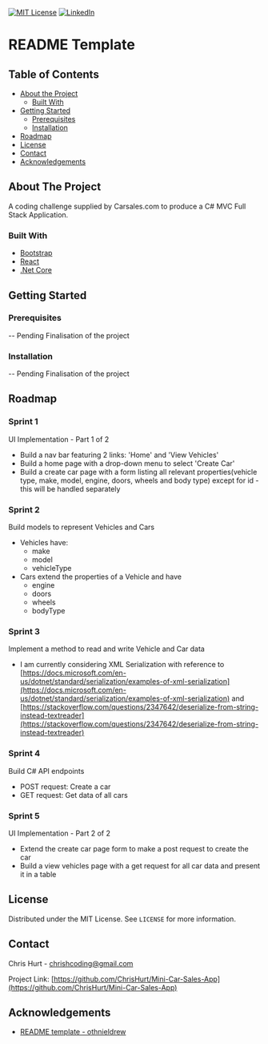 
[![MIT License][license-shield]][license-url]
[![LinkedIn][linkedin-shield]][linkedin-url]


# README Template

<!-- TABLE OF CONTENTS -->
## Table of Contents

* [About the Project](#about-the-project)
  * [Built With](#built-with)
* [Getting Started](#getting-started)
  * [Prerequisites](#prerequisites)
  * [Installation](#installation) <!-- * [Usage](#usage) -->
* [Roadmap](#roadmap)
* [License](#license)
* [Contact](#contact)
* [Acknowledgements](#acknowledgements)



<!-- ABOUT THE PROJECT -->
## About The Project

A coding challenge supplied by Carsales.com to produce a C# MVC Full Stack Application.

### Built With
* [Bootstrap](https://getbootstrap.com)
* [React](https://reactjs.org/)
* [.Net Core](https://dotnet.microsoft.com/download/dotnet-core/3.0)



<!-- GETTING STARTED -->
## Getting Started

### Prerequisites

-- Pending Finalisation of the project

### Installation

-- Pending Finalisation of the project

<!-- ROADMAP -->
## Roadmap

### Sprint 1
UI Implementation - Part 1 of 2
- Build a nav bar featuring 2 links: 'Home' and 'View Vehicles'
- Build a home page with a drop-down menu to select 'Create Car'
- Build a create car page with a form listing all relevant properties(vehicle type, make, model, engine, doors, wheels and body type) except for id - this will be handled separately

### Sprint 2
Build models to represent Vehicles and Cars
- Vehicles have:
  - make
  - model
  - vehicleType
- Cars extend the properties of a Vehicle and have
  - engine
  - doors
  - wheels
  - bodyType

### Sprint 3
Implement a method to read and write Vehicle and Car data
- I am currently considering XML Serialization with reference to [https://docs.microsoft.com/en-us/dotnet/standard/serialization/examples-of-xml-serialization](https://docs.microsoft.com/en-us/dotnet/standard/serialization/examples-of-xml-serialization) and [https://stackoverflow.com/questions/2347642/deserialize-from-string-instead-textreader](https://stackoverflow.com/questions/2347642/deserialize-from-string-instead-textreader)

### Sprint 4
Build C# API endpoints
- POST request: Create a car
- GET  request: Get data of all cars

### Sprint 5
UI Implementation - Part 2 of 2
- Extend the create car page form to make a post request to create the car
- Build a view vehicles page with a get request for all car data and present it in a table

<!-- LICENSE -->
## License

Distributed under the MIT License. See `LICENSE` for more information.

<!-- CONTACT -->
## Contact

Chris Hurt - chrishcoding@gmail.com

Project Link: [https://github.com/ChrisHurt/Mini-Car-Sales-App](https://github.com/ChrisHurt/Mini-Car-Sales-App)


<!-- ACKNOWLEDGEMENTS -->
## Acknowledgements
* [README template - othnieldrew](https://github.com/othneildrew/Best-README-Template)


[license-shield]: https://img.shields.io/github/license/othneildrew/Best-README-Template.svg?style=flat-square
[license-url]: https://github.com/ChrisHurt/Best-README-Template/blob/master/LICENSE.txt
[linkedin-shield]: https://img.shields.io/badge/-LinkedIn-black.svg?style=flat-square&logo=linkedin&colorB=555
[linkedin-url]: https://linkedin.com/in/christopher-hurt/
<!-- [product-screenshot]: images/screenshot.png -->